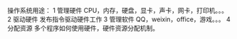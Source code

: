 操作系统用途：
1 管理硬件
CPU，内存，硬盘，显卡，声卡，网卡，打印机。。。
2 驱动硬件
发布指令驱动硬件工作
3 管理软件
QQ，weixin，office，游戏。。。
4 分配资源
多个程序如何使用硬件，硬件资源分配机制。








